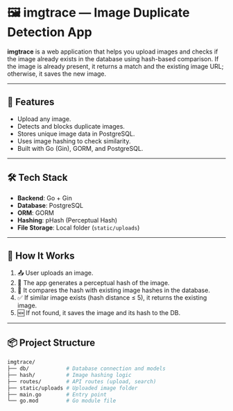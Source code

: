 # 🖼️ imgtrace — Image Duplicate Detection App

**imgtrace** is a web application that helps you upload images and checks if the image already exists in the database using hash-based comparison. If the image is already present, it returns a match and the existing image URL; otherwise, it saves the new image.

---

## 🚀 Features

- Upload any image.
- Detects and blocks duplicate images.
- Stores unique image data in PostgreSQL.
- Uses image hashing to check similarity.
- Built with Go (Gin), GORM, and PostgreSQL.

---

## 🛠️ Tech Stack

- **Backend**: Go + Gin
- **Database**: PostgreSQL
- **ORM**: GORM
- **Hashing**: pHash (Perceptual Hash)
- **File Storage**: Local folder (`static/uploads`)

---

## 🧩 How It Works

1. 📤 User uploads an image.
2. 🧠 The app generates a perceptual hash of the image.
3. 🧮 It compares the hash with existing image hashes in the database.
4. ✅ If similar image exists (hash distance ≤ 5), it returns the existing image.
5. 🆕 If not found, it saves the image and its hash to the DB.

---

## 📦 Project Structure

```bash
imgtrace/
├── db/            # Database connection and models
├── hash/          # Image hashing logic
├── routes/        # API routes (upload, search)
├── static/uploads # Uploaded image folder
├── main.go        # Entry point
└── go.mod         # Go module file
